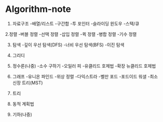 # Algorithm-note

1. 자료구조
  -배열/리스트
  -구간합
  -투 포인터
  -슬라이딩 윈도우
  -스택/큐

2.정렬
  -버블 정렬
  -선택 정렬
  -삽입 정렬
  -퀵 정렬
  -병합 정렬
  -기수 정렬

3. 탐색
   -깊이 우선 탐색(DFS)
   -너비 우선 탐색(BFS)
   -이진 탐색

4. 그리디

5. 정수론(나중)
   -소수 구하기
   -오일러 피
   -유클리드 호제법
   -확장 뉴클리드 호제법

6. 그래프
   -유니온 파인드
   -위상 정렬
   -다익스트라
   -벨만 포드
   -포드이드 워셜
   -최소 신장 트리(MST)

7. 트리

8. 동적 계획법

9. 기하(나중)
